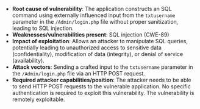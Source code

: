 - **Root cause of vulnerability**: The application constructs an SQL command using externally influenced input from the `txtusername` parameter in the `/Admin/login.php` file without proper sanitization, leading to SQL injection.
- **Weaknesses/vulnerabilities present**: SQL injection (CWE-89)
- **Impact of exploitation**: Allows an attacker to manipulate SQL queries, potentially leading to unauthorized access to sensitive data (confidentiality), modification of data (integrity), or denial of service (availability).
- **Attack vectors**: Sending a crafted input to the `txtusername` parameter in the `/Admin/login.php` file via an HTTP POST request.
- **Required attacker capabilities/position**: The attacker needs to be able to send HTTP POST requests to the vulnerable application. No specific authentication is required to exploit this vulnerability. The vulnerability is remotely exploitable.